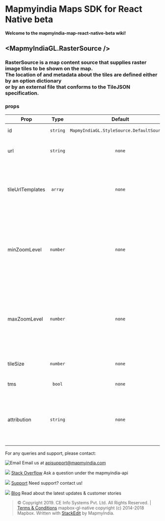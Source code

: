 # Mapmyindia Maps SDK for React Native beta

**Welcome to the mapmyindia-map-react-native-beta wiki!**


## <MapmyIndiaGL.RasterSource />
### RasterSource is a map content source that supplies raster image tiles to be shown on the map.<br/>The location of and metadata about the tiles are defined either by an option dictionary<br/>or by an external file that conforms to the TileJSON specification.

### props
| Prop | Type | Default | Required | Description |
| ---- | :--: | :-----: | :------: | :----------: |
| id | `string` | `MapmyIndiaGL.StyleSource.DefaultSourceID` | `false` | A string that uniquely identifies the source. |
| url | `string` | `none` | `false` | A URL to a TileJSON configuration file describing the source’s contents and other metadata. |
| tileUrlTemplates | `array` | `none` | `false` | An array of tile URL templates. If multiple endpoints are specified, clients may use any combination of endpoints.<br/>Example: https://example.com/raster-tiles/{z}/{x}/{y}.png |
| minZoomLevel | `number` | `none` | `false` | An unsigned integer that specifies the minimum zoom level at which to display tiles from the source.<br/>The value should be between 0 and 22, inclusive, and less than<br/>maxZoomLevel, if specified. The default value for this option is 0. |
| maxZoomLevel | `number` | `none` | `false` | An unsigned integer that specifies the maximum zoom level at which to display tiles from the source.<br/>The value should be between 0 and 22, inclusive, and less than<br/>minZoomLevel, if specified. The default value for this option is 22. |
| tileSize | `number` | `none` | `false` | Size of the map tiles.<br/>Mapbox urls default to 256, all others default to 512. |
| tms | `bool` | `none` | `false` | Influences the y direction of the tile coordinates. (tms inverts y axis) |
| attribution | `string` | `none` | `false` | An HTML or literal text string defining the buttons to be displayed in an action sheet when the<br/>source is part of a map view’s style and the map view’s attribution button is pressed. |










For any queries and support, please contact:

![Email](https://www.google.com/a/cpanel/mapmyindia.co.in/images/logo.gif?service=google_gsuite)
Email us at [apisupport@mapmyindia.com](mailto:apisupport@mapmyindia.com)

![](https://www.mapmyindia.com/api/img/icons/stack-overflow.png)
[Stack Overflow](https://stackoverflow.com/questions/tagged/mapmyindia-api)
Ask a question under the mapmyindia-api

![](https://www.mapmyindia.com/api/img/icons/support.png)
[Support](https://www.mapmyindia.com/api/index.php#f_cont)
Need support? contact us!

![](https://www.mapmyindia.com/api/img/icons/blog.png)
[Blog](http://www.mapmyindia.com/blog/)
Read about the latest updates & customer stories


> © Copyright 2019. CE Info Systems Pvt. Ltd. All Rights Reserved. | [Terms & Conditions](http://www.mapmyindia.com/api/terms-&-conditions)
> mapbox-gl-native copyright (c) 2014-2018 Mapbox.
>  Written with [StackEdit](https://stackedit.io/) by MapmyIndia.